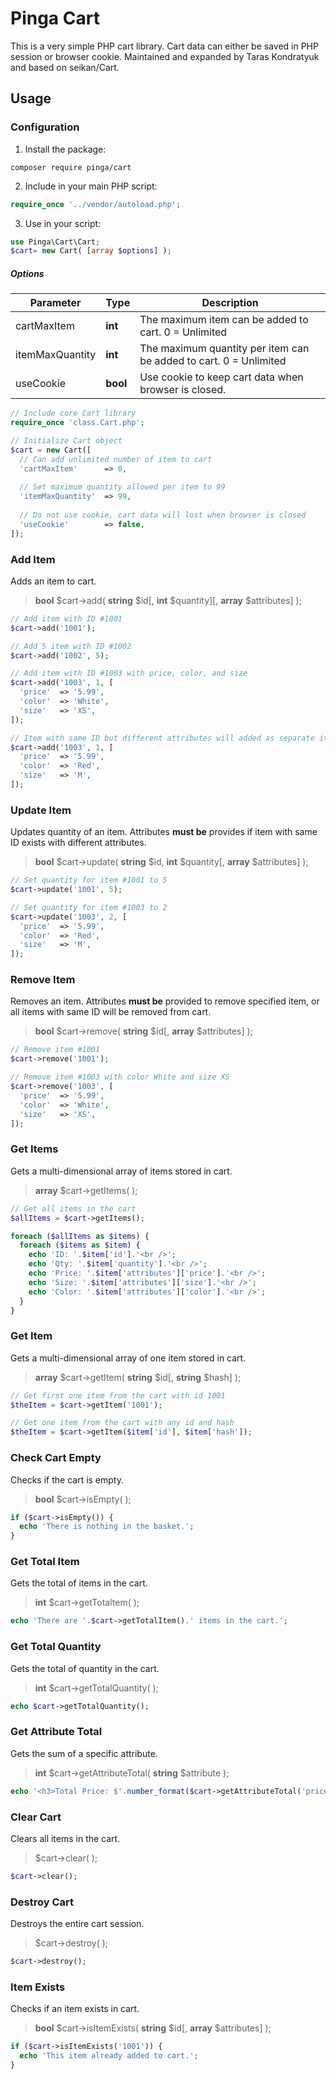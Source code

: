 # Pinga Cart

This is a very simple PHP cart library. Cart data can either be saved in PHP session or browser cookie. Maintained and expanded by Taras Kondratyuk and based on seikan/Cart.

## Usage

### Configuration

1. Install the package:

```
composer require pinga/cart
```

2. Include in your main PHP script:

```php
require_once '../vendor/autoload.php';
```

3. Use in your script:

```php
use Pinga\Cart\Cart;
$cart= new Cart( [array $options] );
```

##### Options

| Parameter       | Type     | Description                                                  |
| --------------- | -------- | ------------------------------------------------------------ |
| cartMaxItem     | **int**  | The maximum item can be added to cart. 0 = Unlimited         |
| itemMaxQuantity | **int**  | The maximum quantity per item can be added to cart. 0 = Unlimited |
| useCookie       | **bool** | Use cookie to keep cart data when browser is closed.         |

```php
// Include core Cart library
require_once 'class.Cart.php';

// Initialize Cart object
$cart = new Cart([
  // Can add unlimited number of item to cart
  'cartMaxItem'      => 0,
  
  // Set maximum quantity allowed per item to 99
  'itemMaxQuantity'  => 99,
  
  // Do not use cookie, cart data will lost when browser is closed
  'useCookie'        => false,
]);
```



### Add Item

Adds an item to cart. 

> **bool** \$cart->add( **string** \$id\[, **int** \$quantity\]\[, **array** $attributes\] );

```php
// Add item with ID #1001
$cart->add('1001');

// Add 5 item with ID #1002
$cart->add('1002', 5);

// Add item with ID #1003 with price, color, and size
$cart->add('1003', 1, [
  'price'  => '5.99',
  'color'  => 'White',
  'size'   => 'XS',
]);

// Item with same ID but different attributes will added as separate item in cart
$cart->add('1003', 1, [
  'price'  => '5.99',
  'color'  => 'Red',
  'size'   => 'M',
]);
```



### Update Item

Updates quantity of an item. Attributes **must be** provides if item with same ID exists with different attributes.

> **bool** \$cart->update( **string** \$id, **int** $quantity\[, **array** \$attributes\] );

```php
// Set quantity for item #1001 to 5
$cart->update('1001', 5);

// Set quantity for item #1003 to 2
$cart->update('1003', 2, [
  'price'  => '5.99',
  'color'  => 'Red',
  'size'   => 'M',
]);
```



### Remove Item

Removes an item. Attributes **must be** provided to remove specified item, or all items with same ID will be removed from cart.

> **bool** \$cart->remove( **string** $id\[, **array** \$attributes\] );

```php
// Remove item #1001
$cart->remove('1001');

// Remove item #1003 with color White and size XS
$cart->remove('1003', [
  'price'  => '5.99',
  'color'  => 'White',
  'size'   => 'XS',
]);
```



### Get Items

Gets a multi-dimensional array of items stored in cart.

> **array** \$cart->getItems( );

```php
// Get all items in the cart
$allItems = $cart->getItems();

foreach ($allItems as $items) {
  foreach ($items as $item) {
    echo 'ID: '.$item['id'].'<br />';
    echo 'Qty: '.$item['quantity'].'<br />';
    echo 'Price: '.$item['attributes']['price'].'<br />';
    echo 'Size: '.$item['attributes']['size'].'<br />';
    echo 'Color: '.$item['attributes']['color'].'<br />';
  }
}
```


### Get Item

Gets a multi-dimensional array of one item stored in cart.

> **array** \$cart->getItem( **string** $id\[, **string** \$hash\] );

```php
// Get first one item from the cart with id 1001
$theItem = $cart->getItem('1001');

// Get one item from the cart with any id and hash
$theItem = $cart->getItem($item['id'], $item['hash']);
```



### Check Cart Empty

Checks if the cart is empty.

> **bool** \$cart->isEmpty( );

```php
if ($cart->isEmpty()) {
  echo 'There is nothing in the basket.';
}
```



### Get Total Item

Gets the total of items in the cart.

> **int** \$cart->getTotaltem( );

```php
echo 'There are '.$cart->getTotalItem().' items in the cart.';
```



### Get Total Quantity

Gets the total of quantity in the cart.

> **int** \$cart->getTotalQuantity( );

```php
echo $cart->getTotalQuantity();
```



### Get Attribute Total

Gets the sum of a specific attribute.

> **int** \$cart->getAttributeTotal( **string** $attribute );

```php
echo '<h3>Total Price: $'.number_format($cart->getAttributeTotal('price'), 2, '.', ',').'</h3>';
```



### Clear Cart

Clears all items in the cart.

> \$cart->clear( );

```php
$cart->clear();
```



### Destroy Cart

Destroys the entire cart session.

> \$cart->destroy( );

```php
$cart->destroy();
```



### Item Exists

Checks if an item exists in cart.

> **bool** \$cart->isItemExists( **string** \$id\[, **array** \$attributes\] );

```php
if ($cart->isItemExists('1001')) {
  echo 'This item already added to cart.';
}
```
